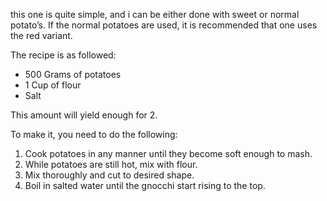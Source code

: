this one is quite simple, and i can be either done with sweet or normal potato’s. If the normal potatoes are used, it is recommended that one uses the red variant.

The recipe is as followed:
- 500 Grams of potatoes
- 1 Cup of flour
- Salt

This amount will yield enough for 2.

To make it, you need to do the following:
1. Cook potatoes in any manner until they become soft enough to mash.
2. While potatoes are still hot, mix with flour.
3. Mix thoroughly and cut to desired shape.
4. Boil in salted water until the gnocchi start rising to the top.